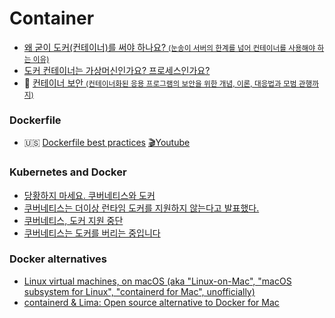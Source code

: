 # Container
- [왜 굳이 도커(컨테이너)를 써야 하나요? <small>(눈송이 서버의 한계를 넘어 컨테이너를 사용해야 하는 이유)</small>](https://www.44bits.io/ko/post/why-should-i-use-docker-container)
- [도커 컨테이너는 가상머신인가요? 프로세스인가요?](https://www.44bits.io/ko/post/is-docker-container-a-virtual-machine-or-a-process)
- 📖 [컨테이너 보안 <small>(컨테이너화된 응용 프로그램의 보안을 위한 개념, 이론, 대응법과 모범 관행까지)</small>](https://ridibooks.com/books/443000868)

### Dockerfile
- 🇺🇸 [Dockerfile best practices](https://github.com/hexops/dockerfile) [🎬Youtube](https://youtu.be/uGEX-R8qdsk?t=1798)

### Kubernetes and Docker
- [당황하지 마세요. 쿠버네티스와 도커](https://kubernetes.io/ko/blog/2020/12/02/dont-panic-kubernetes-and-docker/)
- [쿠버네티스는 더이상 런타임 도커를 지원하지 않는다고 발표했다.](https://kwiki.devserum.com/articles/tech-articles/kubernetes-is-deprecating-docker-as-a-container-runtime-after-v1-20)
- [쿠버네티스, 도커 지원 중단](https://subicura.com/k8s/2020/12/19/deprecate-docker/)
- [쿠버네티스는 도커를 버리는 중입니다](https://velog.io/@roeniss/쿠버네티스는-도커를-버리는-중입니다)


### Docker alternatives
- [Linux virtual machines, on macOS (aka "Linux-on-Mac", "macOS subsystem for Linux", "containerd for Mac", unofficially)](https://github.com/lima-vm/lima)
- [containerd & Lima: Open source alternative to Docker for Mac](https://medium.com/nttlabs/containerd-and-lima-39e0b64d2a59)